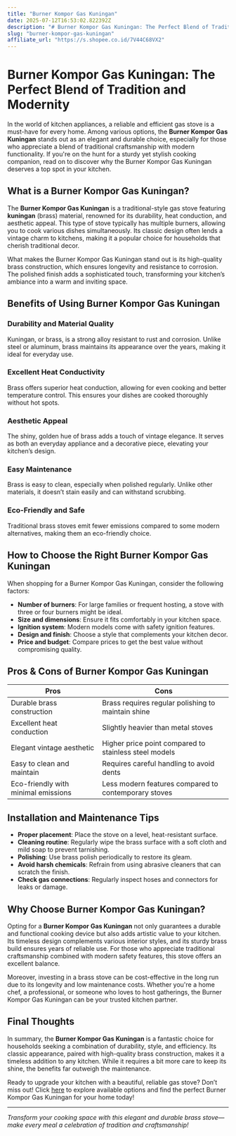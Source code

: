 ```yaml
---
title: "Burner Kompor Gas Kuningan"
date: 2025-07-12T16:53:02.822392Z
description: "# Burner Kompor Gas Kuningan: The Perfect Blend of Tradition and Modernity..."
slug: "burner-kompor-gas-kuningan"
affiliate_url: "https://s.shopee.co.id/7V44C68VX2"
---
```

# Burner Kompor Gas Kuningan: The Perfect Blend of Tradition and Modernity

In the world of kitchen appliances, a reliable and efficient gas stove is a must-have for every home. Among various options, the **Burner Kompor Gas Kuningan** stands out as an elegant and durable choice, especially for those who appreciate a blend of traditional craftsmanship with modern functionality. If you're on the hunt for a sturdy yet stylish cooking companion, read on to discover why the Burner Kompor Gas Kuningan deserves a top spot in your kitchen.

## What is a Burner Kompor Gas Kuningan?

The **Burner Kompor Gas Kuningan** is a traditional-style gas stove featuring **kuningan** (brass) material, renowned for its durability, heat conduction, and aesthetic appeal. This type of stove typically has multiple burners, allowing you to cook various dishes simultaneously. Its classic design often lends a vintage charm to kitchens, making it a popular choice for households that cherish traditional decor.

What makes the Burner Kompor Gas Kuningan stand out is its high-quality brass construction, which ensures longevity and resistance to corrosion. The polished finish adds a sophisticated touch, transforming your kitchen’s ambiance into a warm and inviting space.

## Benefits of Using Burner Kompor Gas Kuningan

### Durability and Material Quality
Kuningan, or brass, is a strong alloy resistant to rust and corrosion. Unlike steel or aluminum, brass maintains its appearance over the years, making it ideal for everyday use.

### Excellent Heat Conductivity
Brass offers superior heat conduction, allowing for even cooking and better temperature control. This ensures your dishes are cooked thoroughly without hot spots.

### Aesthetic Appeal
The shiny, golden hue of brass adds a touch of vintage elegance. It serves as both an everyday appliance and a decorative piece, elevating your kitchen’s design.

### Easy Maintenance
Brass is easy to clean, especially when polished regularly. Unlike other materials, it doesn’t stain easily and can withstand scrubbing.

### Eco-Friendly and Safe
Traditional brass stoves emit fewer emissions compared to some modern alternatives, making them an eco-friendly choice.

## How to Choose the Right Burner Kompor Gas Kuningan

When shopping for a Burner Kompor Gas Kuningan, consider the following factors:

- **Number of burners**: For large families or frequent hosting, a stove with three or four burners might be ideal.
- **Size and dimensions**: Ensure it fits comfortably in your kitchen space.
- **Ignition system**: Modern models come with safety ignition features.
- **Design and finish**: Choose a style that complements your kitchen decor.
- **Price and budget**: Compare prices to get the best value without compromising quality.

## Pros & Cons of Burner Kompor Gas Kuningan

| Pros                                    | Cons                                          |
|-----------------------------------------|----------------------------------------------|
| Durable brass construction             | Brass requires regular polishing to maintain shine |
| Excellent heat conduction               | Slightly heavier than metal stoves          |
| Elegant vintage aesthetic               | Higher price point compared to stainless steel models |
| Easy to clean and maintain              | Requires careful handling to avoid dents  |
| Eco-friendly with minimal emissions     | Less modern features compared to contemporary stoves |

## Installation and Maintenance Tips

- **Proper placement**: Place the stove on a level, heat-resistant surface.
- **Cleaning routine**: Regularly wipe the brass surface with a soft cloth and mild soap to prevent tarnishing.
- **Polishing**: Use brass polish periodically to restore its gleam.
- **Avoid harsh chemicals**: Refrain from using abrasive cleaners that can scratch the finish.
- **Check gas connections**: Regularly inspect hoses and connectors for leaks or damage.

## Why Choose Burner Kompor Gas Kuningan?

Opting for a **Burner Kompor Gas Kuningan** not only guarantees a durable and functional cooking device but also adds artistic value to your kitchen. Its timeless design complements various interior styles, and its sturdy brass build ensures years of reliable use. For those who appreciate traditional craftsmanship combined with modern safety features, this stove offers an excellent balance.

Moreover, investing in a brass stove can be cost-effective in the long run due to its longevity and low maintenance costs. Whether you're a home chef, a professional, or someone who loves to host gatherings, the Burner Kompor Gas Kuningan can be your trusted kitchen partner.

## Final Thoughts

In summary, the **Burner Kompor Gas Kuningan** is a fantastic choice for households seeking a combination of durability, style, and efficiency. Its classic appearance, paired with high-quality brass construction, makes it a timeless addition to any kitchen. While it requires a bit more care to keep its shine, the benefits far outweigh the maintenance.

Ready to upgrade your kitchen with a beautiful, reliable gas stove? Don’t miss out! Click [here](https://s.shopee.co.id/7V44C68VX2) to explore available options and find the perfect Burner Kompor Gas Kuningan for your home today!

---

*Transform your cooking space with this elegant and durable brass stove—make every meal a celebration of tradition and craftsmanship!*